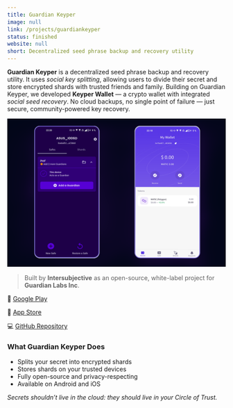 ```yaml
---
title: Guardian Keyper
image: null
link: /projects/guardiankeyper
status: finished
website: null
short: Decentralized seed phrase backup and recovery utility
---
```


**Guardian Keyper** is a decentralized seed phrase backup and recovery utility. It uses *social key splitting*, allowing users to divide their secret and store encrypted shards with trusted friends and family. Building on Guardian Keyper, we developed **Keyper Wallet** — a crypto wallet with integrated *social seed recovery*.
No cloud backups, no single point of failure — just secure, community-powered key recovery.

![Guardian Keyper Screenshot](/tentura_screens/keyper.png)

> Built by **Intersubjective** as an open-source, white-label project for **Guardian Labs Inc**.

📲 [Google Play](https://play.google.com/store/apps/details?id=com.guardianlabs.keyper\&pcampaignid=web_share)

📲 [App Store](https://apps.apple.com/us/app/guardian-keyper/id1637977332)

💻 [GitHub Repository](https://github.com/GuardianLabs/guardian-keyper)

### What Guardian Keyper Does

- Splits your secret into encrypted shards
- Stores shards on your trusted devices
- Fully open-source and privacy-respecting
- Available on Android and iOS

*Secrets shouldn’t live in the cloud: they should live in your Circle of Trust.*
